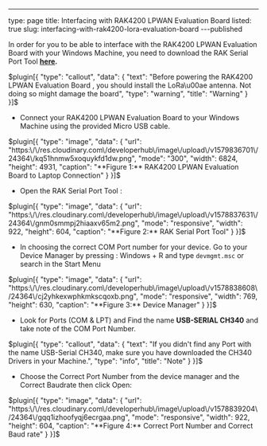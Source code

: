 ---
type: page
title: Interfacing with RAK4200 LPWAN Evaluation Board
listed: true
slug: interfacing-with-rak4200-lora-evaluation-board
---published

In order for you to be able to interface with the RAK4200 LPWAN Evaluation Board with your Windows Machine, you need to download the RAK Serial Port Tool **[here](https://downloads.rakwireless.com/en/LoRa/Tools/RAK_SERIAL_PORT_TOOL_V1.2.1.zip).**

$plugin[{
    "type": "callout",
    "data": {
        "text": "Before powering the RAK4200 LPWAN Evaluation Board , you should install the LoRa\u00ae antenna. Not doing so might damage the board",
        "type": "warning",
        "title": "Warning"
    }
}]$

- Connect your RAK4200 LPWAN Evaluation Board to your Windows Machine using the provided Micro USB cable.

$plugin[{
    "type": "image",
    "data": {
        "url": "https:\/\/res.cloudinary.com\/developerhub\/image\/upload\/v1579836701\/24364\/kq51hnmw5xoquykfd1dw.png",
        "mode": "300",
        "width": 6824,
        "height": 4931,
        "caption": "**Figure 1:** RAK4200 LPWAN Evaluation Board to Laptop Connection"
    }
}]$

- Open the RAK Serial Port Tool : 

$plugin[{
    "type": "image",
    "data": {
        "url": "https:\/\/res.cloudinary.com\/developerhub\/image\/upload\/v1578837631\/24364\/gnm0smmpj2hiaaxv65m2.png",
        "mode": "responsive",
        "width": 922,
        "height": 604,
        "caption": "**Figure 2:** RAK Serial Port Tool"
    }
}]$

- In choosing the correct COM Port number for your device. Go to your Device Manager by pressing : Windows + R and type `devmgmt.msc` or search in the Start Menu

$plugin[{
    "type": "image",
    "data": {
        "url": "https:\/\/res.cloudinary.com\/developerhub\/image\/upload\/v1578838608\/24364\/cj2yhkexwphkmkscqoxb.png",
        "mode": "responsive",
        "width": 769,
        "height": 630,
        "caption": "**Figure 3:** Device Manager"
    }
}]$

- Look for Ports (COM & LPT) and Find the name **USB-SERIAL CH340** and take note of the COM Port Number. 

$plugin[{
    "type": "callout",
    "data": {
        "text": "If you didn't find any Port with the name USB-Serial CH340, make sure you have downloaded the CH340 Drivers in your Machine.",
        "type": "info",
        "title": "Note"
    }
}]$

- Choose the Correct Port Number from the device manager and the Correct Baudrate then click Open:

$plugin[{
    "type": "image",
    "data": {
        "url": "https:\/\/res.cloudinary.com\/developerhub\/image\/upload\/v1578839204\/24364\/gqq1izhoofyqj6ecrgaa.png",
        "mode": "responsive",
        "width": 922,
        "height": 604,
        "caption": "**Figure 4:** Correct Port Number and Correct Baud rate"
    }
}]$

